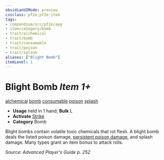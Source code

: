 ```yaml
---
obsidianUIMode: preview
cssclass: pf2e,pf2e-item
tags:
- compendium/src/pf2e/apg
- item/category/bomb
- trait/alchemical
- trait/bomb
- trait/consumable
- trait/poison
- trait/splash
aliases: ["Blight Bomb"]
itemLevel: 1
---
```

# Blight Bomb *Item 1+*  
[alchemical](../../../rules/traits/alchemical.md)  [bomb](../../../rules/traits/bomb.md)  [consumable](../../../rules/traits/consumable.md)  [poison](../../../rules/traits/poison.md)  [splash](../../../rules/traits/splash.md)  

- **Usage** held in 1 hand; **Bulk** L
- **Activate** [Strike](../../../rules/actions/strike.md)
- **Category** Bomb

Blight bombs contain volatile toxic chemicals that rot flesh. A blight bomb deals the listed poison damage, [persistent poison damage](../../../rules/conditions.md#Persistent%20Damage), and splash damage. Many types grant an item bonus to attack rolls.

*Source: Advanced Player's Guide p. 252*